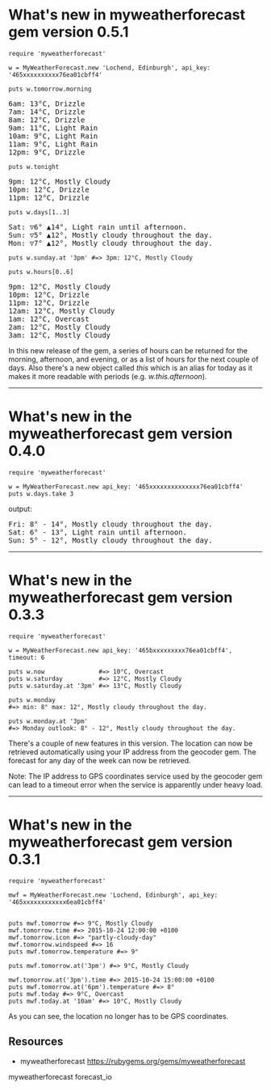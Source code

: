 # What's new in myweatherforecast gem version 0.5.1

    require 'myweatherforecast'

    w = MyWeatherForecast.new 'Lochend, Edinburgh', api_key: '465xxxxxxxxxx76ea01cbff4'

    puts w.tomorrow.morning

<pre>
6am: 13°C, Drizzle
7am: 14°C, Drizzle
8am: 12°C, Drizzle
9am: 11°C, Light Rain
10am: 9°C, Light Rain
11am: 9°C, Light Rain
12pm: 9°C, Drizzle
</pre>

    puts w.tonight

<pre>
9pm: 12°C, Mostly Cloudy
10pm: 12°C, Drizzle
11pm: 12°C, Drizzle
</pre>

    puts w.days[1..3]

<pre>
Sat: ▽6° ▲14°, Light rain until afternoon.
Sun: ▽5° ▲12°, Mostly cloudy throughout the day.
Mon: ▽7° ▲12°, Mostly cloudy throughout the day.
</pre>

    puts w.sunday.at '3pm' #=> 3pm: 12°C, Mostly Cloudy

    puts w.hours[0..6]

<pre>
9pm: 12°C, Mostly Cloudy
10pm: 12°C, Drizzle
11pm: 12°C, Drizzle
12am: 12°C, Mostly Cloudy
1am: 12°C, Overcast
2am: 12°C, Mostly Cloudy
3am: 12°C, Mostly Cloudy
</pre>


In this new release of the gem, a series of hours can be returned for the morning, afternoon, and evening, or as a list of hours for the next couple of days. Also there's a new object called *this* which is an alias for today as it makes it more readable with periods (e.g. *w.this.afternoon*).

-----------------------------

# What's new in the myweatherforecast gem version 0.4.0

    require 'myweatherforecast'

    w = MyWeatherForecast.new api_key: '465xxxxxxxxxxxxxx76ea01cbff4'
    puts w.days.take 3

output:

<pre>
Fri: 8° - 14°, Mostly cloudy throughout the day.
Sat: 6° - 13°, Light rain until afternoon.
Sun: 5° - 12°, Mostly cloudy throughout the day.
</pre>

---------------------

# What's new in the myweatherforecast gem version 0.3.3

    require 'myweatherforecast'

    w = MyWeatherForecast.new api_key: '465bxxxxxxxxx76ea01cbff4', timeout: 6

    puts w.now               #=> 10°C, Overcast
    puts w.saturday          #=> 12°C, Mostly Cloudy
    puts w.saturday.at '3pm' #=> 13°C, Mostly Cloudy

    puts w.monday 
    #=> min: 8° max: 12°, Mostly cloudy throughout the day.

    puts w.monday.at '3pm'
    #=> Monday outlook: 8° - 12°, Mostly cloudy throughout the day.

There's a couple of new features in this version. The location can now be retrieved automatically using your IP address from the geocoder gem. The forecast for any day of the week can now be retrieved.

Note: The IP address to GPS coordinates service used by the geocoder gem can lead to a timeout error when the service is apparently under heavy load.

-------------


# What's new in the myweatherforecast gem version 0.3.1

    require 'myweatherforecast'

    mwf = MyWeatherForecast.new 'Lochend, Edinburgh', api_key: '465xxxxxxxxxxxx6ea01cbff4'


    puts mwf.tomorrow #=> 9°C, Mostly Cloudy
    mwf.tomorrow.time #=> 2015-10-24 12:00:00 +0100
    mwf.tomorrow.icon #=> "partly-cloudy-day"
    mwf.tomorrow.windspeed #=> 16
    puts mwf.tomorrow.temperature #=> 9°

    puts mwf.tomorrow.at('3pm') #=> 9°C, Mostly Cloudy

    mwf.tomorrow.at('3pm').time #=> 2015-10-24 15:00:00 +0100
    puts mwf.tomorrow.at('6pm').temperature #=> 8°
    puts mwf.today #=> 9°C, Overcast
    puts mwf.today.at '10am' #=> 10°C, Mostly Cloudy


As you can see, the location no longer has to be GPS coordinates.

## Resources

* myweatherforecast https://rubygems.org/gems/myweatherforecast

myweatherforecast forecast_io
